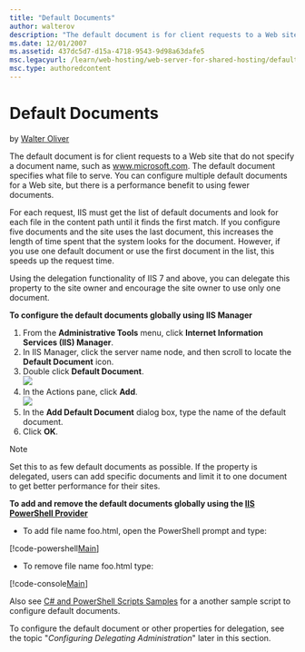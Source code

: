 ```yaml
---
title: "Default Documents"
author: walterov
description: "The default document is for client requests to a Web site that do not specify a document name, such as www.microsoft.com. The default document specifies what..."
ms.date: 12/01/2007
ms.assetid: 437dc5d7-d15a-4718-9543-9d98a63dafe5
msc.legacyurl: /learn/web-hosting/web-server-for-shared-hosting/default-documents
msc.type: authoredcontent
---
```

Default Documents
====================
by [Walter Oliver](https://github.com/walterov)

The default document is for client requests to a Web site that do not specify a document name, such as www.microsoft.com. The default document specifies what file to serve. You can configure multiple default documents for a Web site, but there is a performance benefit to using fewer documents.

For each request, IIS must get the list of default documents and look for each file in the content path until it finds the first match. If you configure five documents and the site uses the last document, this increases the length of time spent that the system looks for the document. However, if you use one default document or use the first document in the list, this speeds up the request time.

Using the delegation functionality of IIS 7 and above, you can delegate this property to the site owner and encourage the site owner to use only one document.

**To configure the default documents globally using IIS Manager**

1. From the **Administrative Tools** menu, click **Internet Information Services (IIS) Manager**.
2. In IIS Manager, click the server name node, and then scroll to locate the **Default Document** icon.
3. Double click **Default Document**.  
    [![](default-documents/_static/image2.jpg)](default-documents/_static/image1.jpg)
4. In the Actions pane, click **Add**.  
    [![](default-documents/_static/image4.jpg)](default-documents/_static/image3.jpg)
5. In the **Add Default Document** dialog box, type the name of the default document.
6. Click **OK**.

> [!NOTE]
> Set this to as few default documents as possible. If the property is delegated, users can add specific documents and limit it to one document to get better performance for their sites.

**To add and remove the default documents globally using the [IIS PowerShell Provider](../../manage/powershell/installing-the-iis-powershell-snap-in.md)**

- To add file name foo.html, open the PowerShell prompt and type:


[!code-powershell[Main](default-documents/samples/sample1.ps1)]


- To remove file name foo.html type:


[!code-console[Main](default-documents/samples/sample2.cmd)]


Also see [C# and PowerShell Scripts Samples](../configuring-components/powershell-scripts.md) for a another sample script to configure default documents.

To configure the default document or other properties for delegation, see the topic "*Configuring Delegating Administration*" later in this section.